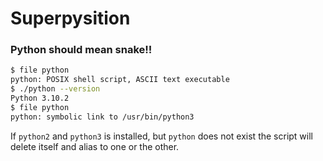 # Superpysition
### Python should mean snake!!

```bash
$ file python 
python: POSIX shell script, ASCII text executable
$ ./python --version
Python 3.10.2
$ file python 
python: symbolic link to /usr/bin/python3
```

If `python2` and `python3` is installed, but `python` does not exist the script will delete itself and alias to one or the other. 